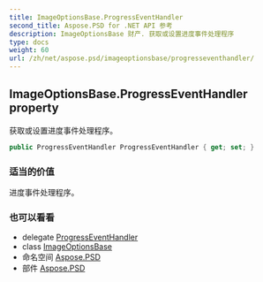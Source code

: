 ```yaml
---
title: ImageOptionsBase.ProgressEventHandler
second_title: Aspose.PSD for .NET API 参考
description: ImageOptionsBase 财产. 获取或设置进度事件处理程序
type: docs
weight: 60
url: /zh/net/aspose.psd/imageoptionsbase/progresseventhandler/
---
```

## ImageOptionsBase.ProgressEventHandler property

获取或设置进度事件处理程序。

```csharp
public ProgressEventHandler ProgressEventHandler { get; set; }
```

### 适当的价值

进度事件处理程序。

### 也可以看看

* delegate [ProgressEventHandler](../../progresseventhandler/)
* class [ImageOptionsBase](../)
* 命名空间 [Aspose.PSD](../../imageoptionsbase/)
* 部件 [Aspose.PSD](../../../)


